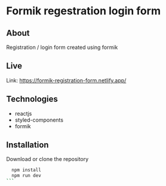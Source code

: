 # Formik regestration login form

## About

Registration / login form created using formik

## Live

Link: https://formik-registration-form.netlify.app/

## Technologies

- reactjs
- styled-components
- formik

## Installation

Download or clone the repository

````bash
  npm install
  npm run dev
```
````
